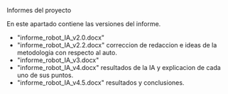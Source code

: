 Informes del proyecto

En este apartado contiene las versiones del informe.

- "informe_robot_IA_v2.0.docx" 
- "informe_robot_IA_v2.2.docx" correccion de redaccion e ideas de la metodologia con respecto al auto.
- "informe_robot_IA_v3.docx"
- "informe_robot_IA_v4.docx" resultados de la IA y explicacion de cada uno de sus puntos.
- "informe_robot_IA_v4.5.docx" resultados y conclusiones.
